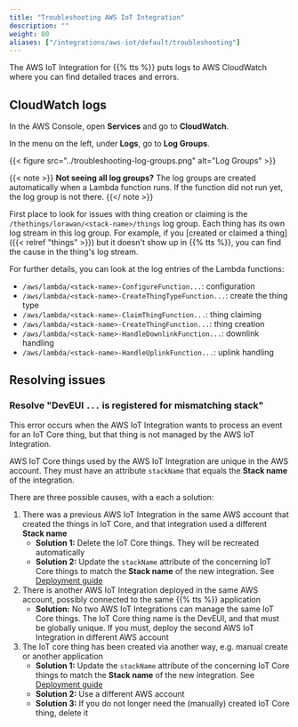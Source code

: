 ```yaml
---
title: "Troubleshooting AWS IoT Integration"
description: ""
weight: 80
aliases: ["/integrations/aws-iot/default/troubleshooting"]
---
```


The AWS IoT Integration for {{% tts %}} puts logs to AWS CloudWatch where you can find detailed traces and errors.

<!--more-->

## CloudWatch logs

In the AWS Console, open **Services** and go to **CloudWatch**.

In the menu on the left, under **Logs**, go to **Log Groups**.

{{< figure src="../troubleshooting-log-groups.png" alt="Log Groups" >}}

{{< note >}} **Not seeing all log groups?** The log groups are created automatically when a Lambda function runs. If the function did not run yet, the log group is not there. {{</ note >}}

First place to look for issues with thing creation or claiming is the `/thethings/lorawan/<stack-name>/things` log group. Each thing has its own log stream in this log group. For example, if you [created or claimed a thing]({{< relref "things" >}}) but it doesn't show up in {{% tts %}}, you can find the cause in the thing's log stream.

For further details, you can look at the log entries of the Lambda functions:

- `/aws/lambda/<stack-name>-ConfigureFunction...`: configuration
- `/aws/lambda/<stack-name>-CreateThingTypeFunction...`: create the thing type
- `/aws/lambda/<stack-name>-ClaimThingFunction...`: thing claiming
- `/aws/lambda/<stack-name>-CreateThingFunction...`: thing creation
- `/aws/lambda/<stack-name>-HandleDownlinkFunction...`: downlink handling
- `/aws/lambda/<stack-name>-HandleUplinkFunction...`: uplink handling

## Resolving issues

### Resolve "DevEUI `...` is registered for mismatching stack"

This error occurs when the AWS IoT Integration wants to process an event for an IoT Core thing, but that thing is not managed by the AWS IoT Integration.

AWS IoT Core things used by the AWS IoT Integration are unique in the AWS account. They must have an attribute `stackName` that equals the **Stack name** of the integration.

There are three possible causes, with a each a solution:

1. There was a previous AWS IoT Integration in the same AWS account that created the things in IoT Core, and that integration used a different **Stack name**
   - **Solution 1:** Delete the IoT Core things. They will be recreated automatically
   - **Solution 2:** Update the `stackName` attribute of the concerning IoT Core things to match the **Stack name** of the new integration. See [Deployment guide](./deploy-ment-guide)
2. There is another AWS IoT Integration deployed in the same AWS account, possibly connected to the same {{% tts %}} application
   - **Solution:** No two AWS IoT Integrations can manage the same IoT Core things. The IoT Core thing name is the DevEUI, and that must be globally unique. If you must, deploy the second AWS IoT Integration in different AWS account
3. The IoT core thing has been created via another way, e.g. manual create or another application
   - **Solution 1:** Update the `stackName` attribute of the concerning IoT Core things to match the **Stack name** of the new integration. See [Deployment guide](./deploy-ment-guide)
   - **Solution 2:** Use a different AWS account
   - **Solution 3:** If you do not longer need the (manually) created IoT Core thing, delete it

